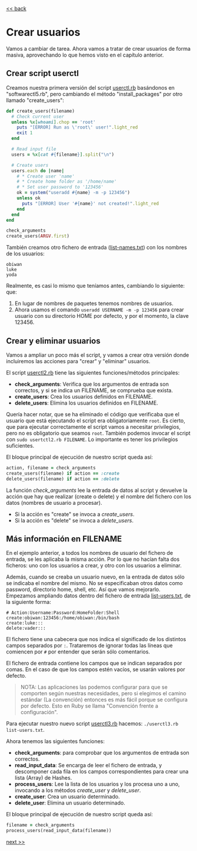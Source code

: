[<< back](../README.md)

# Crear usuarios

Vamos a cambiar de tarea. Ahora vamos a tratar de crear usuarios de forma masiva, aprovechando lo que hemos visto en el capítulo anterior.

## Crear script userctl

Creamos nuestra primera versión del script [userctl.rb](example/userctl.rb) basándonos en "softwarectl5.rb", pero cambiando el método "install_packages" por otro llamado "create_users":

```ruby
def create_users(filename)
  # Check current user
  unless %x[whoami].chop == 'root'
    puts "[ERROR] Run as \'root\' user!".light_red
    exit 1
  end

  # Read input file
  users = %x[cat #{filename}].split("\n")

  # Create users
  users.each do |name|
    # * Create user 'name'
    # * Create home folder as '/home/name'
    # * Set user password to '123456'
    ok = system("useradd #{name} -m -p 123456")
    unless ok
      puts "[ERROR] User '#{name}' not created!".light_red
    end
  end
end

check_arguments
create_users(ARGV.first)
```

También creamos otro fichero de entrada ([list-names.txt](example/list-names.txt)) con los nombres de los usuarios:

```
obiwan
luke
yoda
```

Realmente, es casi lo mismo que teníamos antes, cambiando lo siguiente: que:
1. En lugar de nombres de paquetes tenemos nombres de usuarios.
2. Ahora usamos el comando `useradd USERNAME -m -p 123456` para crear usuario con su directorio HOME por defecto, y por el momento, la clave 123456.

## Crear y eliminar usuarios

Vamos a ampliar un poco más el script, y vamos a crear otra versión donde incluiremos las acciones para "crear" y "eliminar" usuarios.

El script [userctl2.rb](example/userctl2.rb) tiene las siguientes funciones/métodos principales:

* **check_arguments**: Verifica que los argumentos de entrada son correctos, y si se indica un FILENAME, se comprueba que exista.
* **create_users**: Crea los usuarios definidos en FILENAME.
* **delete_users**: Elimina los usuarios definidos en FILENAME.

Quería hacer notar, que se ha eliminado el código que verificaba que el usuario que está ejecutando el script era obligatoriamente `root`. Es cierto, que para ejecutar correctamente el script vamos a necesitar privilegios, pero no es obligatorio que seamos `root`. También podemos invocar el script con `sudo usertctl2.rb FILENAME`. Lo importante es tener los privilegios suficientes.

El bloque principal de ejecución de nuestro script queda así:
```ruby
action, filename = check_arguments
create_users(filename) if action == :create
delete_users(filename) if action == :delete
```

La función _check_arguments_ lee la entrada de datos al script y devuelve la acción que hay que realizar (create o delete) y el nombre del fichero con los datos (nombres de usuario a procesar).

* Si la acción es "create" se invoca a _create_users_.
* Si la acción es "delete" se invoca a _delete_users_.

## Más información en FILENAME

En el ejemplo anterior, a todos los nombres de usuario del fichero de entrada, se les aplicaba la misma acción. Por lo que no hacían falta dos ficheros: uno con los usuarios a crear, y otro con los usuarios a eliminar.

Además, cuando se creaba un usuario nuevo, en la entrada de datos sólo se indicaba el nombre del mismo. No se especificaban otros datos como password, directorio home, shell, etc. Así que vamos mejorarlo. Empezamos ampliando datos dentro del fichero de entrada [list-users.txt](example/list-users.txt), de la siguiente forma:

```
# Action:Username:Password:HomeFolder:Shell
create:obiwan:123456:/home/obiwan:/bin/bash
create:luke:::
delete:vader:::
```

El fichero tiene una cabecera que nos indica el significado de los distintos campos separados por `:`. Trataremos de ignorar todas las líneas que comiencen por `#` por entender que serán sólo comentarios.

El fichero de entrada contiene los campos que se indican separados por comas. En el caso de que los campos estén vacíos, se usarán valores por defecto.

> NOTA: Las aplicaciones las podemos configurar para que se comporten según nuestras necesidades, pero si elegimos el camino estándar (La convención) entonces es más fácil porque se configura por defecto.
> Esto en Ruby se llama "Convención frente a configuración".

Para ejecutar nuestro nuevo script [userctl3.rb](example/userctl3.rb) hacemos: `./userctl3.rb list-users.txt`.

Ahora tenemos las siguientes funciones:
* **check_arguments**: para comprobar que los argumentos de entrada son correctos.
* **read_input_data**: Se encarga de leer el fichero de entrada, y descomponer cada fila en los campos correspondientes para crear una lista (Array) de Hashes.
* **process_users**: Lee la lista de los usuarios y los procesa uno a uno, invocando a los métodos _create_user_ y _delete_user_.
* **create_user**: Crea un usuario determinado.
* **delete_user**: Elimina un usuario determinado.

El bloque principal de ejecución de nuestro script queda así:
```ruby
filename = check_arguments
process_users(read_input_data(filename))
```

[next >>](multiplataforma.md)
